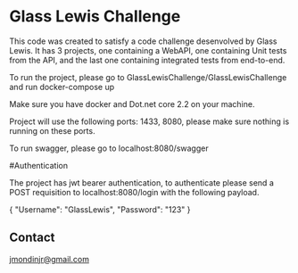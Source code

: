 # Glass Lewis Challenge
This code was created to satisfy a code challenge desenvolved by Glass Lewis.
It has 3 projects, one containing a WebAPI, one containing Unit tests from the API,
and the last one containing integrated tests from end-to-end.


To run the project, please go to GlassLewisChallenge/GlassLewisChallenge and run docker-compose up


Make sure you have docker and Dot.net core 2.2 on your machine.


Project will use the following ports:  1433, 8080, please make sure nothing is running
on these ports.

To run swagger, please go to localhost:8080/swagger



#Authentication

The project has jwt bearer authentication, to authenticate please send a POST requisition
to localhost:8080/login with the following payload.

{
"Username": "GlassLewis",
"Password": "123"
}



## Contact
jmondinjr@gmail.com